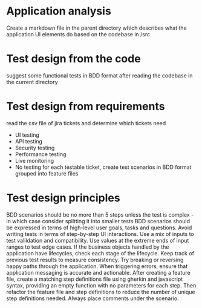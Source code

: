 # Application analysis
Create a markdown file in the parent directory which describes what the application UI elements do based on the codebase in /src

# Test design from the code
suggest some functional tests in BDD format after reading the codebase in the current directory

# Test design from requirements
read the csv file of jira tickets and determine which tickets need
- UI testing
- API testing
- Security testing
- Performance testing
- Live monitoring
- No testing
for each testable ticket, create test scenarios in BDD format grouped into feature files

# Test design principles
BDD scenarios should be no more than 5 steps unless the test is complex - in which case consider splitting it into smaller tests
BDD scenarios should be expressed in terms of high-level user goals, tasks and questions. Avoid writing tests in terms of step-by-step UI interactions.
Use a mix of inputs to test valildation and compatibility.
Use values at the extreme ends of input ranges to test edge cases.
If the business objects handled by the application have lifecycles, check each stage of the lifecycle.
Keep track of previous test results to measure consistency.
Try breaking or reversing happy paths through the application.
When triggering errors, ensure that application messaging is accurate and actionable.
After creating a feature file, create a matching step definitions file using gherkin and javascript syntax, providing an empty function with no parameters for each step.
Then refactor the feature file and step definitions to reduce the number of unique step definitions needed.
Always place comments under the scenario.